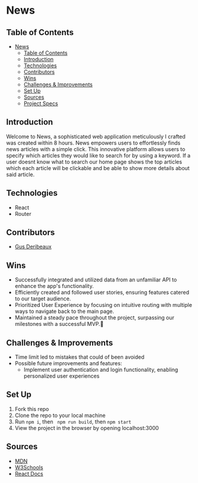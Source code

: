 # News

## Table of Contents
- [News](#News)
  - [Table of Contents](#table-of-contents)
  - [Introduction](#introduction)
  - [Technologies](#technologies)
  - [Contributors](#contributors)
  - [Wins](#wins)
  - [Challenges \& Improvements](#challenges--improvements)
  - [Set Up](#set-up)
  - [Sources](#sources)
  - [Project Specs](#project-specs)

## Introduction

Welcome to News, a sophisticated web application meticulously I crafted was created within 8 hours. News empowers users to effortlessly finds news articles with a simple click. This innovative platform allows users to specify which articles they would like to search for by using a keyword. If a user doesnt know what to search our home page shows the top articles which each article will be clickable and be able to show more details about said article.




## Technologies
  - React
  - Router

## Contributors
  - [Gus Deribeaux](https://github.com/Gderibeaux)


## Wins
- Successfully integrated and utilized data from an unfamiliar API to enhance the app's functionality.
- Efficiently created and followed user stories, ensuring features catered to our target audience.
- Prioritized User Experience by focusing on intuitive routing with multiple ways to navigate back to the main page.
- Maintained a steady pace throughout the project, surpassing our milestones with a successful MVP.💪

## Challenges & Improvements
  - Time limit led to mistakes that could of been avoided 
  - Possible future improvements and features:
    - Implement user authentication and login functionality, enabling personalized user experiences

## Set Up

1. Fork this repo  
2. Clone the repo to your local machine   
3. Run `npm i`, then ` npm run build`, then `npm start`
4. View the project in the browser by opening localhost:3000

## Sources
  - [MDN](http://developer.mozilla.org/en-US/)
  - [W3Schools](https://www.w3schools.com/)
  - [React Docs](https://reactjs.org/docs/getting-started.html)
